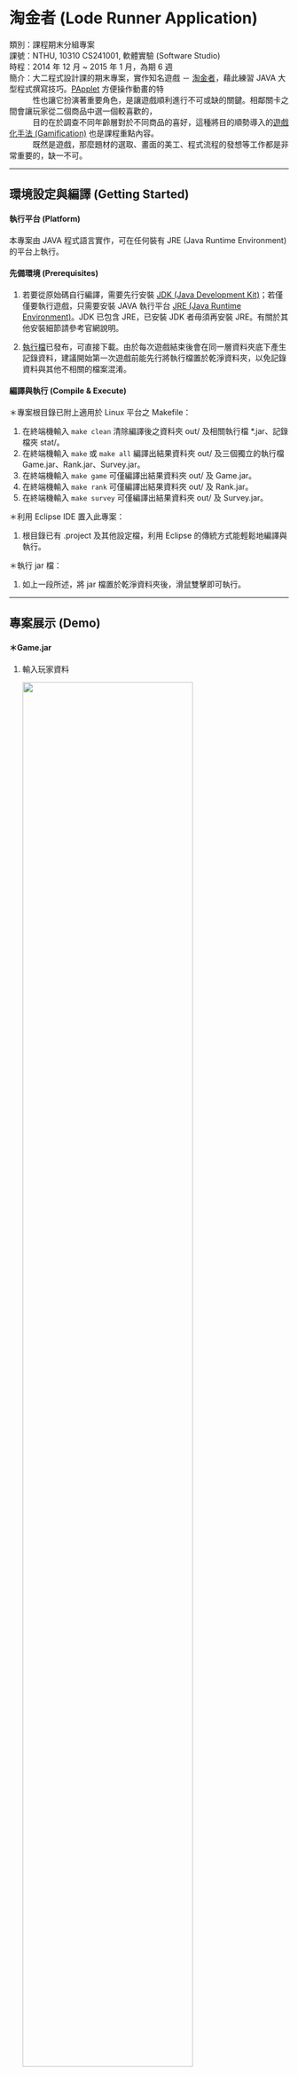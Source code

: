 # 淘金者 (Lode Runner Application)

類別：課程期末分組專案<br>
課號：NTHU, 10310 CS241001, 軟體實驗 (Software Studio)<br>
時程：2014 年 12 月 ~ 2015 年 1 月，為期 6 週<br>
簡介：大二程式設計課的期末專案，實作知名遊戲 － [淘金者](http://loderunnerwebgame.com/game/)，藉此練習 JAVA 大型程式撰寫技巧。[PApplet](https://processing.github.io/processing-javadocs/core/index.html?processing/core/PApplet.html) 方便操作動畫的特<br>
　　　性也讓它扮演著重要角色，是讓遊戲順利進行不可或缺的關鍵。相鄰關卡之間會讓玩家從二個商品中選一個較喜歡的，<br>
　　　目的在於調查不同年齡層對於不同商品的喜好，這種將目的順勢導入的[遊戲化手法 (Gamification)](http://sdachen.blogspot.tw/2013/10/what-is-gamification.html) 也是課程重點內容。<br>
　　　既然是遊戲，那麼題材的選取、畫面的美工、程式流程的發想等工作都是非常重要的，缺一不可。<br>

---

## 環境設定與編譯 (Getting Started)

#### 執行平台 (Platform)

本專案由 JAVA 程式語言實作，可在任何裝有 JRE (Java Runtime Environment) 的平台上執行。

#### 先備環境 (Prerequisites)

1. 若要從原始碼自行編譯，需要先行安裝 [JDK (Java Development Kit)](http://www.oracle.com/technetwork/java/javase/downloads/jdk9-downloads-3848520.html)；若僅僅要執行遊戲，只需要安裝 JAVA 執行平台 [JRE (Java Runtime Environment)](http://www.oracle.com/technetwork/java/javase/downloads/jre9-downloads-3848532.html)。JDK 已包含 JRE，已安裝 JDK 者毋須再安裝 JRE。有關於其他安裝細節請參考官網說明。

2. [執行檔](https://github.com/alan23273850/Lode-Runner-Application/releases/latest)已發布，可直接下載。由於每次遊戲結束後會在同一層資料夾底下產生記錄資料，建議開始第一次遊戲前能先行將執行檔置於乾淨資料夾，以免記錄資料與其他不相關的檔案混淆。

#### 編譯與執行 (Compile & Execute)

＊專案根目錄已附上適用於 Linux 平台之 Makefile：
1. 在終端機輸入 `make clean` 清除編譯後之資料夾 out/ 及相關執行檔 *.jar、記錄檔夾 stat/。
2. 在終端機輸入 `make` 或 `make all` 編譯出結果資料夾 out/ 及三個獨立的執行檔 Game.jar、Rank.jar、Survey.jar。
3. 在終端機輸入 `make game` 可僅編譯出結果資料夾 out/ 及 Game.jar。
4. 在終端機輸入 `make rank` 可僅編譯出結果資料夾 out/ 及 Rank.jar。
5. 在終端機輸入 `make survey` 可僅編譯出結果資料夾 out/ 及 Survey.jar。

＊利用 Eclipse IDE 置入此專案：
1. 根目錄已有 .project 及其他設定檔，利用 Eclipse 的傳統方式能輕鬆地編譯與執行。

＊執行 jar 檔：
1. 如上一段所述，將 jar 檔置於乾淨資料夾後，滑鼠雙擊即可執行。

---

## 專案展示 (Demo)

#### ＊Game.jar
1. 輸入玩家資料
    <div><img src="README/demo1.PNG" width="80%"></div>

2. 遊戲畫面
    <div><img src="README/demo2.PNG" width="80%"></div>

3. 選擇禮物
    <div><img src="README/demo3.PNG" width="80%"></div>

4. 遊戲結束
    <div><img src="README/demo4.PNG" width="80%"></div>

5. 玩家勝利
    <div><img src="README/demo5.PNG" width="80%"></div>

#### ＊Rank.jar
1. 排行榜<br>
　　<div><img src="README/demo6.PNG" width="40%"></div>

#### ＊Survey.jar
1. 數據統計<br>
　　<div><img src="README/demo7.PNG"></div>

---

## 未來展望 (TODO)

1. 目前的計分方式只跟金幣數量有關，每位贏家所獲得的分數皆相同。想要讓分數更有鑑別度，可能可以採取：怪物剩餘少者加分、挖洞次數少者加分、剩餘生命次數多者加分等方式。

2. 受到畫面大小限制，Game Over 動畫顯得有些不太美觀，未來或許可以讓每格的長寬等比例縮小，這樣才能容納更多格子，畫出更細緻的字母。

3. 目前的 Survey Database 是採取每筆玩家一行的格式儲存在文字檔，這樣的方式固然簡單，然而等到遊玩次數累積下來之後檔案大小必定非常可觀，除了佔據許多空間之外也會影響效能，因此往後應該也要以年齡為單位去記錄，如此一來便能維持固定的大小，不受到時間影響。

4. 前一版本有背景漸層與人物跑動時的殘影效果，修正畫圖演算法讓效率倍增之後已經沒有這些效果，希望未來能有好方法能把這兩個特效實作回來。

---

## 參考資料 (Reference)

1. getResource() 函式無法讀取 jar 內資源，只能利用 getResourceAsStream() 讀取 InputStream 後再轉成 PImage。[[連結](https://forum.processing.org/one/topic/converting-bufferedimage-to-pimage#25080000000340208.html)]

